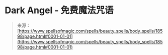 <!--yml

category: 未分类

date: 2024-06-12 19:00:16

-->

# Dark Angel - 免费魔法咒语

> 来源：[https://www.spellsofmagic.com/spells/beauty_spells/body_spells/18598/page.html#0001-01-01](https://www.spellsofmagic.com/spells/beauty_spells/body_spells/18598/page.html#0001-01-01)
